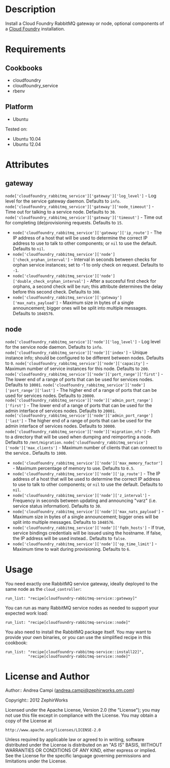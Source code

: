 Description
===========

Install a Cloud Foundry RabbitMQ gateway or node, optional components of a
[Cloud Foundry](http://www.cloudfoundry.org) installation.

Requirements
============

Cookbooks
---------

* cloudfoundry
* cloudfoundry\_service
* rbenv

Platform
--------

* Ubuntu

Tested on:

* Ubuntu 10.04
* Ubuntu 12.04

Attributes
==========

gateway
-------

`node['cloudfoundry_rabbitmq_service']['gateway']['log_level']` - Log level for
the service gateway daemon. Defaults to `info`.
`node['cloudfoundry_rabbitmq_service']['gateway']['node_timeout']` - Time out
for talking to a service node. Defaults to `30`.
`node['cloudfoundry_rabbitmq_service']['gateway']['timeout']` - Time out for
completing (de)provisioning requests. Defaults to `15`.
* `node['cloudfoundry_rabbitmq_service']['gateway']['ip_route']` - The IP address
of a host that will be used to determine the correct IP address to use to
talk to other components; or `nil` to use the default. Defaults to `nil`.
* `node['cloudfoundry_rabbitmq_service']['node']['check_orphan_interval']` -
Interval in seconds between checks for orphan service instances; set to -1 to
only check on request. Defaults to `-1`.
* `node['cloudfoundry_rabbitmq_service']['node']['double_check_orphan_interval']` -
After a succesful first check for orphans, a second check will be run; this
attribute determines the delay before this second check. Defaults to `300`.
* `node['cloudfoundry_rabbitmq_service']['gateway']['max_nats_payload']` - Maximum
size in bytes of a single announcement; bigger ones will be split into
multiple messages. Defaults to `1048576`.

node
----

`node['cloudfoundry_rabbitmq_service']['node']['log_level']` - Log level for
the service node daemon. Defaults to `info`.
`node['cloudfoundry_rabbitmq_service']['node']['index']` - Unique instance
info; should be configured to be different between nodes. Defaults to `0`.
`node['cloudfoundry_rabbitmq_service']['node']['capacity']` - Maximum number
of service instances for this node. Defaults to `200`.
`node['cloudfoundry_rabbitmq_service']['node']['port_range']['first']` -
The lower end of a range of ports that can be used for services nodes.
Defaults to `10001`.
`node['cloudfoundry_rabbitmq_service']['node']['port_range']['last']` -
The higher end of a range of ports that can be used for services nodes.
Defaults to `20000`.
`node['cloudfoundry_rabbitmq_service']['node']['admin_port_range']['first']` -
The lower end of a range of ports that can be used for the admin interface
of services nodes. Defaults to `20001`.
`node['cloudfoundry_rabbitmq_service']['node']['admin_port_range']['last']` -
The higher end of a range of ports that can be used for the admin interface
of services nodes. Defaults to `30000`.
`node['cloudfoundry_rabbitmq_service']['node']['migration_nfs']` - Path to
a directory that will be used when dumping and reimporting a node. Defaults
to `/mnt/migration`.
`node['cloudfoundry_rabbitmq_service']['node']['max_clients']` - Maximum
number of clients that can connect to the service.. Defaults to `1000`.
* `node['cloudfoundry_rabbitmq_service']['node']['max_memory_factor']` -
Maximum percentage of memory to use. Defaults to `0.5`.
* `node['cloudfoundry_rabbitmq_service']['node']['ip_route']` - The IP address
of a host that will be used to determine the correct IP address to use to
talk to other components; or `nil` to use the default. Defaults to `nil`.
* `node['cloudfoundry_rabbitmq_service']['node']['z_interval']` - Frequency
in seconds between updating and announcing "varz" (i.e. service status
information). Defaults to `30`.
* `node['cloudfoundry_rabbitmq_service']['node']['max_nats_payload']` - Maximum
size in bytes of a single announcement; bigger ones will be split into
multiple messages. Defaults to `1048576`.
* `node['cloudfoundry_rabbitmq_service']['node']['fqdn_hosts']` - If true,
service bindings credentials will be issued using the hostname. If false,
the IP address will be used instead.. Defaults to `false`.
* `node['cloudfoundry_rabbitmq_service']['node']['op_time_limit']` - Maximum
time to wait during provisioning. Defaults to `6`.

Usage
=====

You need exactly one RabbitMQ service gateway, ideally deployed to the same
node as the `cloud_controller`:

    run_list: "recipe[cloudfoundry-rabbitmq-service::gateway]"

You can run as many RabbitMQ service nodes as needed to support your expected
work load:

    run_list: "recipe[cloudfoundry-rabbitmq-service::node]"

You also need to install the RabbitMQ package itself. You may want to provide
your own binaries, or you can use the simplified recipe in this cookbook:

    run_list: "recipe[cloudfoundry-rabbitmq-service::install22]",
              "recipe[cloudfoundry-rabbitmq-service::node]"

License and Author
==================

Author:: Andrea Campi (<andrea.campi@zephirworks.om.com>)

Copyright:: 2012 ZephirWorks

Licensed under the Apache License, Version 2.0 (the "License");
you may not use this file except in compliance with the License.
You may obtain a copy of the License at

    http://www.apache.org/licenses/LICENSE-2.0

Unless required by applicable law or agreed to in writing, software
distributed under the License is distributed on an "AS IS" BASIS,
WITHOUT WARRANTIES OR CONDITIONS OF ANY KIND, either express or implied.
See the License for the specific language governing permissions and
limitations under the License.
